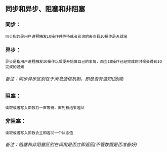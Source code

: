 ## 同步和异步、阻塞和非阻塞

### 同步：
    同步指的是用户进程触发IO操作并等待或者轮询的去查看IO操作是否就绪
    
### 异步：
    异步是指用户进程触发IO操作以后便开始做自己的事情，而当IO操作已经完成的时候会得到IO完成的通知
    
###### 备注：同步异步区别在于消息通信机制，即是否有通知(回调)

### 阻塞：
    读取或者写入函数将一直等待，直到有结果返回

### 非阻塞：
    读取或者写入函数会立即返回一个状态值

###### 备注：阻塞和非阻塞区别在调用是否立即返回(不管数据是否准备好)